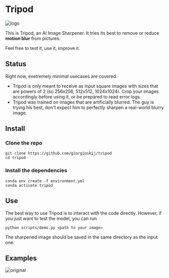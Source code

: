 # Tripod

![logo](https://github.com/giorgioskij/tripod/assets/46194839/d68dd387-bd69-442f-a948-98351d3d0ed2)

This is Tripod, an AI Image Sharpener. It tries its best to remove or reduce **motion blur** from pictures. 

Feel free to test it, use it, improve it.

## Status
Right now, exetremely minimal usecases are covered:
- Tripod is only meant to receive as input square images with sizes that are powers of 2 (so 256x256, 512x512, 1024x1024). Crop your images accordingly before using it, or be prepared to read error logs.
- Tripod was trained on images that are artificially blurred. The guy is trying his best, don't expect him to perfectly sharpen a real-world blurry image.

## Install

### Clone the repo
```
git clone https://github.com/giorgioskij/tripod
cd tripod
```
### Install the dependencies
```
conda env create -f environment.yml
conda activate tripod
```

## Use 
The best way to use Tripod is to interact with the code directly. However, if you just want to test the model, you can run
```
python scripts/demo.py <path to your image>
```
The sharpened image should be saved in the same directory as the input one.

## Examples
![original](https://github.com/giorgioskij/tripod/assets/46194839/2db4c026-4528-4349-9eef-1f64ab0c54e2)



